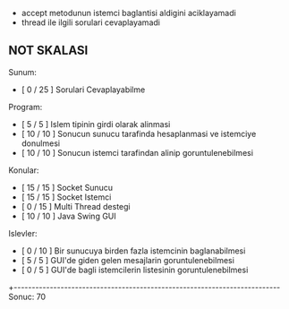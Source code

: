 * accept metodunun istemci baglantisi aldigini aciklayamadi
* thread ile ilgili sorulari cevaplayamadi

NOT SKALASI
-------------------

Sunum:
- [ 0 / 25 ] Sorulari Cevaplayabilme

Program:
- [ 5 /  5 ] Islem tipinin girdi olarak alinmasi 
- [ 10 / 10 ] Sonucun sunucu tarafinda hesaplanmasi ve istemciye donulmesi
- [ 10 / 10 ] Sonucun istemci tarafindan alinip goruntulenebilmesi

Konular:
- [ 15 / 15 ] Socket Sunucu
- [ 15 / 15 ] Socket Istemci
- [ 0 / 15 ] Multi Thread destegi
- [ 10 / 10 ] Java Swing GUI

Islevler:
- [ 0 / 10 ] Bir sunucuya birden fazla istemcinin baglanabilmesi
- [ 5 /  5 ] GUI'de giden gelen mesajlarin goruntulenebilmesi
- [ 0 /  5 ] GUI'de bagli istemcilerin listesinin goruntulenebilmesi

+--------------------------------------------------------------------------
Sonuc: 70
